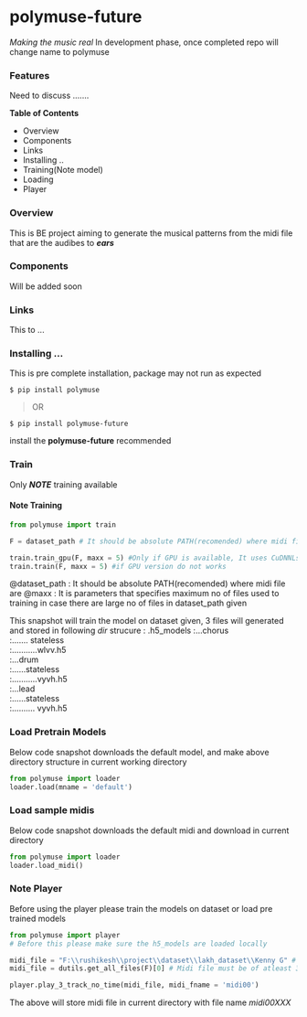 

# polymuse-future
*Making the music real* 
In development phase, once completed repo will change name to polymuse

<!-- ![](https://pandao.github.io/editor.md/images/logos/editormd-logo-180x180.png)

![](https://img.shields.io/github/stars/pandao/editor.md.svg) ![](https://img.shields.io/github/forks/pandao/editor.md.svg) ![](https://img.shields.io/github/tag/pandao/editor.md.svg) ![](https://img.shields.io/github/release/pandao/editor.md.svg) ![](https://img.shields.io/github/issues/pandao/editor.md.svg) ![](https://img.shields.io/bower/v/editor.md.svg) -->

### Features
Need to discuss ....... 


**Table of Contents**
* Overview
* Components
* Links
* Installing ..
* Training(Note model)
* Loading
* Player

### Overview
This is BE project aiming to generate the musical patterns from the midi file that are the audibes to  ***ears***

### Components
Will be added soon

### Links
This to ... 
### Installing ...
This is pre complete installation, package may not run as expected

`$ pip install polymuse`

> OR

`$ pip install polymuse-future`

install the **polymuse-future** recommended


### Train
Only ***NOTE*** training available

#### Note Training
```python
from polymuse import train

F = dataset_path # It should be absolute PATH(recomended) where midi file are

train.train_gpu(F, maxx = 5) #Only if GPU is available, It uses CuDNNLstm version which performs operation on GPU
train.train(F, maxx = 5) #if GPU version do not works 
```
@dataset_path : It should be absolute PATH(recomended) where midi file are
@maxx : It is parameters that specifies maximum no of files used to training in case there are large no of files in dataset_path given

This snapshot will train the model on dataset given,
3 files will generated and stored in following *dir* strucure :
.h5_models
:...chorus                                                                                                              
:....... stateless                                                                                                       
:...........wlvv.h5                                                                                                     
:...drum                                                                                                                
:......stateless                                                                                                       
:...........vyvh.h5                                                                                                     
:...lead                                                                                                                    
:......stateless                                                                                                               
:.......... vyvh.h5

### Load Pretrain Models
Below code snapshot downloads the default model, and make above directory structure in current working directory
```python
from polymuse import loader
loader.load(mname = 'default')
```

### Load sample midis

Below code snapshot downloads the default midi and download in current directory
```python
from polymuse import loader
loader.load_midi()
```


### Note Player
Before using the player please train the models on dataset or load pre trained models
```python
from polymuse import player
# Before this please make sure the h5_models are loaded locally

midi_file = "F:\\rushikesh\\project\\dataset\\lakh_dataset\\Kenny G" # directory where midi file will
midi_file = dutils.get_all_files(F)[0] # Midi file must be of atleast 3 tracks

player.play_3_track_no_time(midi_file, midi_fname = 'midi00')

```

The above will store midi file in current directory with file name *midi00XXX*